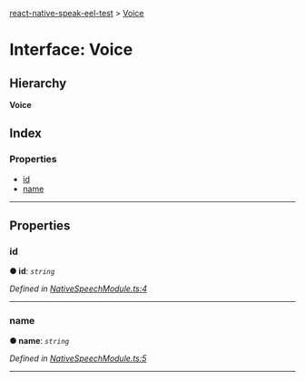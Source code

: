 [react-native-speak-eel-test](../README.md) > [Voice](../interfaces/voice.md)

# Interface: Voice

## Hierarchy

**Voice**

## Index

### Properties

* [id](voice.md#id)
* [name](voice.md#name)

---

## Properties

<a id="id"></a>

###  id

**● id**: *`string`*

*Defined in [NativeSpeechModule.ts:4](https://github.com/ericlewis/react-native-speak/blob/f509ee8/src/NativeSpeechModule.ts#L4)*

___
<a id="name"></a>

###  name

**● name**: *`string`*

*Defined in [NativeSpeechModule.ts:5](https://github.com/ericlewis/react-native-speak/blob/f509ee8/src/NativeSpeechModule.ts#L5)*

___

